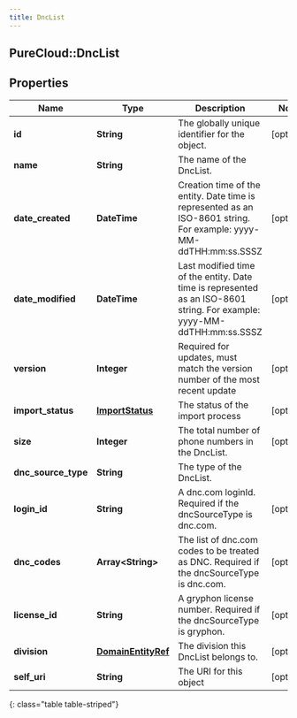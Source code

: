 ```yaml
---
title: DncList
---
```

## PureCloud::DncList

## Properties

|Name | Type | Description | Notes|
|------------ | ------------- | ------------- | -------------|
| **id** | **String** | The globally unique identifier for the object. | [optional] |
| **name** | **String** | The name of the DncList. | |
| **date_created** | **DateTime** | Creation time of the entity. Date time is represented as an ISO-8601 string. For example: yyyy-MM-ddTHH:mm:ss.SSSZ | [optional] |
| **date_modified** | **DateTime** | Last modified time of the entity. Date time is represented as an ISO-8601 string. For example: yyyy-MM-ddTHH:mm:ss.SSSZ | [optional] |
| **version** | **Integer** | Required for updates, must match the version number of the most recent update | [optional] |
| **import_status** | [**ImportStatus**](ImportStatus.html) | The status of the import process | [optional] |
| **size** | **Integer** | The total number of phone numbers in the DncList. | [optional] |
| **dnc_source_type** | **String** | The type of the DncList. | |
| **login_id** | **String** | A dnc.com loginId. Required if the dncSourceType is dnc.com. | [optional] |
| **dnc_codes** | **Array&lt;String&gt;** | The list of dnc.com codes to be treated as DNC. Required if the dncSourceType is dnc.com. | [optional] |
| **license_id** | **String** | A gryphon license number. Required if the dncSourceType is gryphon. | [optional] |
| **division** | [**DomainEntityRef**](DomainEntityRef.html) | The division this DncList belongs to. | [optional] |
| **self_uri** | **String** | The URI for this object | [optional] |
{: class="table table-striped"}



